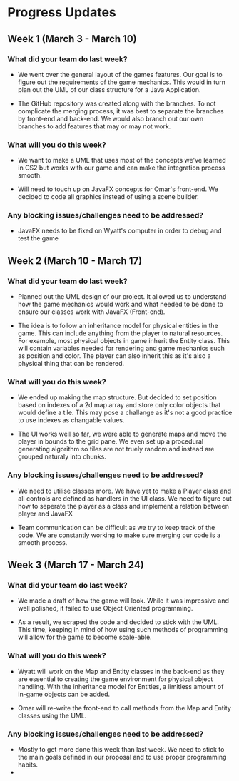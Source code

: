 # Progress Updates

## Week 1 (March 3 - March 10)
### What did your team do last week?
* We went over the general layout of the games features. Our goal is to figure out the requirements of the game mechanics. This would in turn plan out the UML of our class structure for a Java Application.

* The GitHub repository was created along with the branches. To not complicate the merging process, it was best to separate the branches by front-end and back-end. We would also branch out our own branches to add features that may or may not work.

### What will you do this week?
* We want to make a UML that uses most of the concepts we've learned in CS2 but works with our game and can make the integration process smooth.

* Will need to touch up on JavaFX concepts for Omar's front-end. We decided to code all graphics instead of using a scene builder.

### Any blocking issues/challenges need to be addressed?
* JavaFX needs to be fixed on Wyatt's computer in order to debug and test the game


## Week 2 (March 10 - March 17)
### What did your team do last week?
* Planned out the UML design of our project. It allowed us to understand how the game mechanics would work and what needed to be done to ensure our classes work with JavaFX (Front-end).

* The idea is to follow an inheritance model for physical entities in the game. This can include anything from the player to natural resources. For example, most physical objects in game inherit the Entity class. This will contain variables needed for rendering and game mechanics such as position and color. The player can also inherit this as it's also a physical thing that can be rendered.

### What will you do this week?

* We ended up making the map structure. But decided to set position based on indexes of a 2d map array and store only color objects that would define a tile. This may pose a challange as it's not a good practice to use indexes as changable values.

* The UI works well so far, we were able to generate maps and move the player in bounds to the grid pane. We even set up a procedural generating algorithm so tiles are not truely random and instead are grouped naturaly into chunks.

### Any blocking issues/challenges need to be addressed?
* We need to utilise classes more. We have yet to make a Player class and all controls are defined as handlers in the UI class. We need to figure out how to seperate the player as a class and implement a relation between player and JavaFX

* Team communication can be difficult as we try to keep track of the code. We are constantly working to make sure merging our code is a smooth process.


## Week 3 (March 17 - March 24)
### What did your team do last week?
* We made a draft of how the game will look. While it was impressive and well polished, it failed to use Object Oriented programming.

* As a result, we scraped the code and decided to stick with the UML. This time, keeping in mind of how using such methods of programming will allow for the game to become scale-able.

### What will you do this week?
* Wyatt will work on the Map and Entity classes in the back-end as they are essential to creating the game environment for physical object handling. With the inheritance model for Entities, a limitless amount of in-game objects can be added.

* Omar will re-write the front-end to call methods from the Map and Entity classes using the UML.

### Any blocking issues/challenges need to be addressed?
* Mostly to get more done this week than last week. We need to stick to the main goals defined in our proposal and to use proper programming habits.
*
